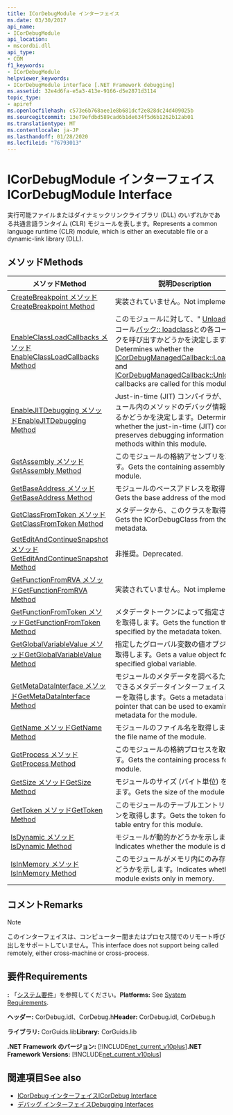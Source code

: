 ```yaml
---
title: ICorDebugModule インターフェイス
ms.date: 03/30/2017
api_name:
- ICorDebugModule
api_location:
- mscordbi.dll
api_type:
- COM
f1_keywords:
- ICorDebugModule
helpviewer_keywords:
- ICorDebugModule interface [.NET Framework debugging]
ms.assetid: 32e4d6fa-e5a3-413e-9166-d5e2871d3114
topic_type:
- apiref
ms.openlocfilehash: c573e6b768aee1e8b681dcf2e828dc24d409025b
ms.sourcegitcommit: 13e79efdbd589cad6b1de634f5d6b1262b12ab01
ms.translationtype: MT
ms.contentlocale: ja-JP
ms.lasthandoff: 01/28/2020
ms.locfileid: "76793013"
---
```

# <a name="icordebugmodule-interface"></a><span data-ttu-id="12e11-102">ICorDebugModule インターフェイス</span><span class="sxs-lookup"><span data-stu-id="12e11-102">ICorDebugModule Interface</span></span>

<span data-ttu-id="12e11-103">実行可能ファイルまたはダイナミックリンクライブラリ (DLL) のいずれかである共通言語ランタイム (CLR) モジュールを表します。</span><span class="sxs-lookup"><span data-stu-id="12e11-103">Represents a common language runtime (CLR) module, which is either an executable file or a dynamic-link library (DLL).</span></span>  
  
## <a name="methods"></a><span data-ttu-id="12e11-104">メソッド</span><span class="sxs-lookup"><span data-stu-id="12e11-104">Methods</span></span>  
  
|<span data-ttu-id="12e11-105">メソッド</span><span class="sxs-lookup"><span data-stu-id="12e11-105">Method</span></span>|<span data-ttu-id="12e11-106">説明</span><span class="sxs-lookup"><span data-stu-id="12e11-106">Description</span></span>|  
|------------|-----------------|  
|[<span data-ttu-id="12e11-107">CreateBreakpoint メソッド</span><span class="sxs-lookup"><span data-stu-id="12e11-107">CreateBreakpoint Method</span></span>](icordebugmodule-createbreakpoint-method.md)|<span data-ttu-id="12e11-108">実装されていません。</span><span class="sxs-lookup"><span data-stu-id="12e11-108">Not implemented.</span></span>|  
|[<span data-ttu-id="12e11-109">EnableClassLoadCallbacks メソッド</span><span class="sxs-lookup"><span data-stu-id="12e11-109">EnableClassLoadCallbacks Method</span></span>](icordebugmodule-enableclassloadcallbacks-method.md)|<span data-ttu-id="12e11-110">このモジュールに対して、" [UnloadClass](icordebugmanagedcallback-unloadclass-method.md) " コール[バック:: loadclass](icordebugmanagedcallback-loadclass-method.md)との各コールバックを呼び出すかどうかを決定します。</span><span class="sxs-lookup"><span data-stu-id="12e11-110">Determines whether the [ICorDebugManagedCallback::LoadClass](icordebugmanagedcallback-loadclass-method.md) and [ICorDebugManagedCallback::UnloadClass](icordebugmanagedcallback-unloadclass-method.md) callbacks are called for this module.</span></span>|  
|[<span data-ttu-id="12e11-111">EnableJITDebugging メソッド</span><span class="sxs-lookup"><span data-stu-id="12e11-111">EnableJITDebugging Method</span></span>](icordebugmodule-enablejitdebugging-method.md)|<span data-ttu-id="12e11-112">Just-in-time (JIT) コンパイラが、このモジュール内のメソッドのデバッグ情報を保持するかどうかを決定します。</span><span class="sxs-lookup"><span data-stu-id="12e11-112">Determines whether the just-in-time (JIT) compiler preserves debugging information for methods within this module.</span></span>|  
|[<span data-ttu-id="12e11-113">GetAssembly メソッド</span><span class="sxs-lookup"><span data-stu-id="12e11-113">GetAssembly Method</span></span>](icordebugmodule-getassembly-method.md)|<span data-ttu-id="12e11-114">このモジュールの格納アセンブリを取得します。</span><span class="sxs-lookup"><span data-stu-id="12e11-114">Gets the containing assembly for this module.</span></span>|  
|[<span data-ttu-id="12e11-115">GetBaseAddress メソッド</span><span class="sxs-lookup"><span data-stu-id="12e11-115">GetBaseAddress Method</span></span>](icordebugmodule-getbaseaddress-method.md)|<span data-ttu-id="12e11-116">モジュールのベースアドレスを取得します。</span><span class="sxs-lookup"><span data-stu-id="12e11-116">Gets the base address of the module.</span></span>|  
|[<span data-ttu-id="12e11-117">GetClassFromToken メソッド</span><span class="sxs-lookup"><span data-stu-id="12e11-117">GetClassFromToken Method</span></span>](icordebugmodule-getclassfromtoken-method.md)|<span data-ttu-id="12e11-118">メタデータから、このクラスを取得します。</span><span class="sxs-lookup"><span data-stu-id="12e11-118">Gets the ICorDebugClass from the metadata.</span></span>|  
|[<span data-ttu-id="12e11-119">GetEditAndContinueSnapshot メソッド</span><span class="sxs-lookup"><span data-stu-id="12e11-119">GetEditAndContinueSnapshot Method</span></span>](icordebugmodule-geteditandcontinuesnapshot-method.md)|<span data-ttu-id="12e11-120">非推奨。</span><span class="sxs-lookup"><span data-stu-id="12e11-120">Deprecated.</span></span>|  
|[<span data-ttu-id="12e11-121">GetFunctionFromRVA メソッド</span><span class="sxs-lookup"><span data-stu-id="12e11-121">GetFunctionFromRVA Method</span></span>](icordebugmodule-getfunctionfromrva-method.md)|<span data-ttu-id="12e11-122">実装されていません。</span><span class="sxs-lookup"><span data-stu-id="12e11-122">Not implemented.</span></span>|  
|[<span data-ttu-id="12e11-123">GetFunctionFromToken メソッド</span><span class="sxs-lookup"><span data-stu-id="12e11-123">GetFunctionFromToken Method</span></span>](icordebugmodule-getfunctionfromtoken-method.md)|<span data-ttu-id="12e11-124">メタデータトークンによって指定された関数を取得します。</span><span class="sxs-lookup"><span data-stu-id="12e11-124">Gets the function that is specified by the metadata token.</span></span>|  
|[<span data-ttu-id="12e11-125">GetGlobalVariableValue メソッド</span><span class="sxs-lookup"><span data-stu-id="12e11-125">GetGlobalVariableValue Method</span></span>](icordebugmodule-getglobalvariablevalue-method.md)|<span data-ttu-id="12e11-126">指定したグローバル変数の値オブジェクトを取得します。</span><span class="sxs-lookup"><span data-stu-id="12e11-126">Gets a value object for the specified global variable.</span></span>|  
|[<span data-ttu-id="12e11-127">GetMetaDataInterface メソッド</span><span class="sxs-lookup"><span data-stu-id="12e11-127">GetMetaDataInterface Method</span></span>](icordebugmodule-getmetadatainterface-method.md)|<span data-ttu-id="12e11-128">モジュールのメタデータを調べるために使用できるメタデータインターフェイスポインターを取得します。</span><span class="sxs-lookup"><span data-stu-id="12e11-128">Gets a metadata interface pointer that can be used to examine the metadata for the module.</span></span>|  
|[<span data-ttu-id="12e11-129">GetName メソッド</span><span class="sxs-lookup"><span data-stu-id="12e11-129">GetName Method</span></span>](icordebugmodule-getname-method.md)|<span data-ttu-id="12e11-130">モジュールのファイル名を取得します。</span><span class="sxs-lookup"><span data-stu-id="12e11-130">Gets the file name of the module.</span></span>|  
|[<span data-ttu-id="12e11-131">GetProcess メソッド</span><span class="sxs-lookup"><span data-stu-id="12e11-131">GetProcess Method</span></span>](icordebugmodule-getprocess-method.md)|<span data-ttu-id="12e11-132">このモジュールの格納プロセスを取得します。</span><span class="sxs-lookup"><span data-stu-id="12e11-132">Gets the containing process for this module.</span></span>|  
|[<span data-ttu-id="12e11-133">GetSize メソッド</span><span class="sxs-lookup"><span data-stu-id="12e11-133">GetSize Method</span></span>](icordebugmodule-getsize-method.md)|<span data-ttu-id="12e11-134">モジュールのサイズ (バイト単位) を取得します。</span><span class="sxs-lookup"><span data-stu-id="12e11-134">Gets the size of the module in bytes.</span></span>|  
|[<span data-ttu-id="12e11-135">GetToken メソッド</span><span class="sxs-lookup"><span data-stu-id="12e11-135">GetToken Method</span></span>](icordebugmodule-gettoken-method.md)|<span data-ttu-id="12e11-136">このモジュールのテーブルエントリのトークンを取得します。</span><span class="sxs-lookup"><span data-stu-id="12e11-136">Gets the token for the table entry for this module.</span></span>|  
|[<span data-ttu-id="12e11-137">IsDynamic メソッド</span><span class="sxs-lookup"><span data-stu-id="12e11-137">IsDynamic Method</span></span>](icordebugmodule-isdynamic-method.md)|<span data-ttu-id="12e11-138">モジュールが動的かどうかを示します。</span><span class="sxs-lookup"><span data-stu-id="12e11-138">Indicates whether the module is dynamic.</span></span>|  
|[<span data-ttu-id="12e11-139">IsInMemory メソッド</span><span class="sxs-lookup"><span data-stu-id="12e11-139">IsInMemory Method</span></span>](icordebugmodule-isinmemory-method.md)|<span data-ttu-id="12e11-140">このモジュールがメモリ内にのみ存在するかどうかを示します。</span><span class="sxs-lookup"><span data-stu-id="12e11-140">Indicates whether this module exists only in memory.</span></span>|  
  
## <a name="remarks"></a><span data-ttu-id="12e11-141">コメント</span><span class="sxs-lookup"><span data-stu-id="12e11-141">Remarks</span></span>  
  
> [!NOTE]
> <span data-ttu-id="12e11-142">このインターフェイスは、コンピューター間またはプロセス間でのリモート呼び出しをサポートしていません。</span><span class="sxs-lookup"><span data-stu-id="12e11-142">This interface does not support being called remotely, either cross-machine or cross-process.</span></span>  
  
## <a name="requirements"></a><span data-ttu-id="12e11-143">要件</span><span class="sxs-lookup"><span data-stu-id="12e11-143">Requirements</span></span>  
 <span data-ttu-id="12e11-144">**:** 「[システム要件](../../../../docs/framework/get-started/system-requirements.md)」を参照してください。</span><span class="sxs-lookup"><span data-stu-id="12e11-144">**Platforms:** See [System Requirements](../../../../docs/framework/get-started/system-requirements.md).</span></span>  
  
 <span data-ttu-id="12e11-145">**ヘッダー:** CorDebug.idl、CorDebug.h</span><span class="sxs-lookup"><span data-stu-id="12e11-145">**Header:** CorDebug.idl, CorDebug.h</span></span>  
  
 <span data-ttu-id="12e11-146">**ライブラリ:** CorGuids.lib</span><span class="sxs-lookup"><span data-stu-id="12e11-146">**Library:** CorGuids.lib</span></span>  
  
 <span data-ttu-id="12e11-147">**.NET Framework のバージョン:** [!INCLUDE[net_current_v10plus](../../../../includes/net-current-v10plus-md.md)]</span><span class="sxs-lookup"><span data-stu-id="12e11-147">**.NET Framework Versions:** [!INCLUDE[net_current_v10plus](../../../../includes/net-current-v10plus-md.md)]</span></span>  
  
## <a name="see-also"></a><span data-ttu-id="12e11-148">関連項目</span><span class="sxs-lookup"><span data-stu-id="12e11-148">See also</span></span>

- [<span data-ttu-id="12e11-149">ICorDebug インターフェイス</span><span class="sxs-lookup"><span data-stu-id="12e11-149">ICorDebug Interface</span></span>](icordebug-interface.md)
- [<span data-ttu-id="12e11-150">デバッグ インターフェイス</span><span class="sxs-lookup"><span data-stu-id="12e11-150">Debugging Interfaces</span></span>](debugging-interfaces.md)
